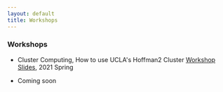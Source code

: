 ```yaml
---
layout: default
title: Workshops
---
```


### Workshops

* Cluster Computing, How to use UCLA's Hoffman2 Cluster
[Workshop Slides](/teaching/Hoffman2Tutorial/), 2021 Spring

* Coming soon
